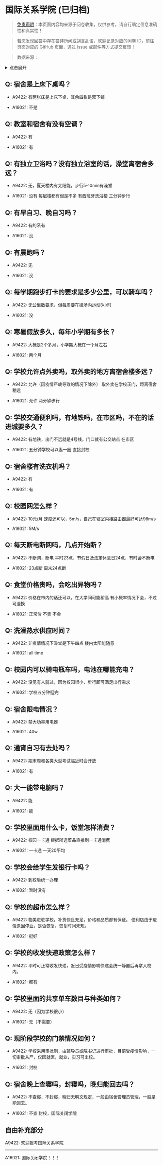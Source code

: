 # 国际关系学院 (已归档)

> [免责声明](https://colleges.chat/#_3)：本页面内容均来源于问卷收集，仅供参考，请自行确定信息准确性和真实性！

> 若您发现回答中存在答非所问或胡言乱语，欢迎记录对应的问卷 ID，前往页面对应的 GitHub 页面，通过 issue 或邮件等方式提交反馈！

> 数据来源：

<details><summary>点击展开</summary>
<ul>
<li>A9422: 匿名 (2022 年 06 月)</li>
<li>A16021: 匿名 (2022 年 09 月)</li>
</ul>
</details>

## Q: 宿舍是上床下桌吗？

- A9422: 有两张床是上床下桌，其余四张是双下铺

- A16021: 不是

## Q: 教室和宿舍有没有空调？

- A9422: 有

- A16021: 有

## Q: 有独立卫浴吗？没有独立浴室的话，澡堂离宿舍多远？

- A9422: 无，夏天楼内有太阳能，步行5-10min有澡堂

- A16021: 没有 每层楼都有但是不多 有西班牙洗浴楼  三分钟步行

## Q: 有早自习、晚自习吗？

- A9422: 有的系有

- A16021: 没

## Q: 有晨跑吗？

- A9422: 无

- A16021: 没

## Q: 每学期跑步打卡的要求是多少公里，可以骑车吗？

- A9422: 无公里数要求，但每周要在操场内运动3小时

- A16021: 没

## Q: 寒暑假放多久，每年小学期有多长？

- A9422: 大概是2个多月，小学期大概在一个月左右

- A16021: 两个月

## Q: 学校允许点外卖吗，取外卖的地方离宿舍楼多远？

- A9422: 允许（因疫情严峻导致的情况下除外）
取外卖在学校正门，距离宿舍稍远

- A16021: 允许 两分钟步行

## Q: 学校交通便利吗，有地铁吗，在市区吗，不在的话进城要多久？

- A9422: 有地铁，出门不远就是4号线，门口就有公交站点
在市区

- A16021: 五分钟学校可以逛一圈  直接封校

## Q: 宿舍楼有洗衣机吗？

- A9422: 有

- A16021: 有

## Q: 校园网怎么样？

- A9422: 10元/月
速度还可以，5m/s，自己在寝室内接路由器最好可达98m/s

- A16021: 5M/s

## Q: 每天断电断网吗，几点开始断？

- A9422: 不断网，断电
平时23点，节假日及法定休息日24点，有时会不断电

- A16021: 23点断 周末24点断

## Q: 食堂价格贵吗，会吃出异物吗？

- A9422: 价格在市内的话还可以，在大学间可能稍高
有小概率情况下会，不过可退换

- A16021: 正常价 不贵 不会

## Q: 洗澡热水供应时间？

- A9422: 非疫情情况下澡堂是下午四点
楼内太阳能随意

- A16021: all  time

## Q: 校园内可以骑电瓶车吗，电池在哪能充电？

- A9422: 没见有人骑过，因为校园很小，步行即可满足出行需求

- A16021: 学校五分钟逛完

## Q: 宿舍限电情况？

- A9422: 禁大功率用电器

- A16021: 40w

## Q: 通宵自习有去处吗？

- A9422: 期末周和各类大型考试临近时会开放

- A16021: 有

## Q: 大一能带电脑吗？

- A9422: 能

- A16021: 能

## Q: 学校里面用什么卡，饭堂怎样消费？

- A9422: 校园一卡通
根据所选菜品直接刷一卡通消费

- A16021: 一卡通  一天20平均

## Q: 学校会给学生发银行卡吗？

- A9422: 到校后统一办理

- A16021: 暂时没有

## Q: 学校的超市怎么样？

- A9422: 物美进驻学校，补货快且充足，价格和品质都有保证。
便利店由于疫情原因停业，是否恢复，恢复时间未知。

- A16021: 挺好

## Q: 学校的收发快递政策怎么样？

- A9422: 平时可正常收发快递，近日受疫情影响快递会统一静置后再拿入校内。

- A16021: 都有

## Q: 学校里面的共享单车数目与种类如何？

- A9422: 无（因为学校很小）

- A16021: 无（不需要）

## Q: 现阶段学校的门禁情况如何？

- A9422: 学校采用审批制，由辅导员或院书记进行审批，目前受疫情影响，一切审批从严，仅因就医，就业，实习可出校。

- A16021: 封校

## Q: 宿舍晚上查寝吗，封寝吗，晚归能回去吗？

- A9422: 不查寝，不封寝，晚归无明文规定，一般由宿舍管理员管理，一般是能回去。

- A16021: 不查 封校，国际关闭学院

## 自由补充部分

A9422: 欢迎报考国际关系学院

***

A16021: 国际关闭学院！！！